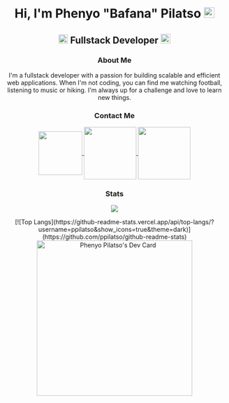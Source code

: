 <h1 align="center">Hi, I'm Phenyo "Bafana" Pilatso <img style="height:24px;" alt="GIF" src="https://media4.giphy.com/media/11KzOet1ElBDz2/giphy.gif?cid=6c09b952ufa3xxbbm0mpuadm2zaik3wjp4m9luz2ly0lyz8d&ep=v1_internal_gif_by_id&rid=giphy.gif&ct=g" /></h1>
<h2 align="center">
  <img src="https://komarev.com/ghpvc/?username=ppilatso&color=dc143c&style=for-the-badge" alt="Profile Views" style="height:21px;">
  Fullstack Developer
  <a href="https://ppilatso.com">
    <img src="https://img.shields.io/badge/Portfolio-543DE0?style=for-the-badge&logo=About.me&logoColor=white" alt="Portfolio" style="height:22px;">
  </a>
</h2>

<div align="center">
  <h3>About Me</h3>

  <p>
    I'm a fullstack developer with a passion for building scalable and efficient web applications. When I'm not coding, you can find me watching football, listening to music or hiking. I'm always up for a challenge and love to learn new things.
  </p>
</div>

<div align="center">
  <h3>Contact Me</h3>

  <div>
     <p>
        <a href="mailto:[pilatsophenyo@gmail.com]" target=”_blank”>
          <img align="center" src="https://img.shields.io/badge/Gmail-D14836?style=for-the-badge&logo=gmail&logoColor=white" width="100"/>
        </a>
        <a href="https://www.youtube.com/@PhenyoPilatso" target=”_blank”>
          <img align="center" src="https://img.shields.io/badge/YouTube-%23FF0000.svg?style=for-the-badge&logo=YouTube&logoColor=white" width="120"/>
        </a>
        <a href="https://www.linkedin.com/in/phpilatso" target=”_blank”>
          <img align="center" src="https://img.shields.io/badge/linkedin-%230077B5.svg?style=for-the-badge&logo=linkedin&logoColor=white" width="120"/>
        </a>
      </p>
  </div>
</div>

<div align="center">
  <h3>Stats</h3>

  <picture>
    <source
      srcset="https://github-readme-stats.vercel.app/api?username=ppilatso&show_icons=true&theme=dark"
      media="(prefers-color-scheme: dark)"
    />
    <source
      srcset="https://github-readme-stats.vercel.app/api?username=ppilatso&show_icons=true"
      media="(prefers-color-scheme: light), (prefers-color-scheme: no-preference)"
    />
    <img src="https://github-readme-stats.vercel.app/api?username=ppilatso&show_icons=true" />
  </picture>

  <p>
    [![Top Langs](https://github-readme-stats.vercel.app/api/top-langs/?username=ppilatso&show_icons=true&theme=dark)](https://github.com/ppilatso/github-readme-stats)
    <a href="https://app.daily.dev/phpilatso"><img src="https://api.daily.dev/devcards/v2/s8KT8uzMfNhPbfJbRUShJ.png?type=default&r=kc9" width="356" alt="Phenyo Pilatso's       Dev Card"/>
    </a>
  </p>
</div>
